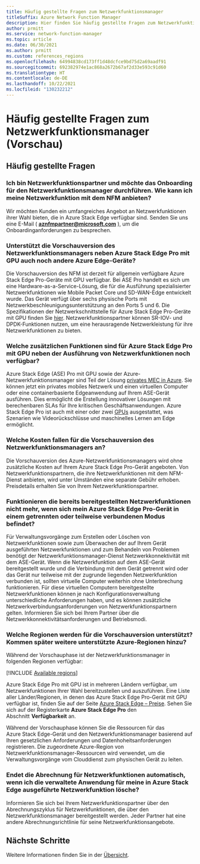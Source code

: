 ```yaml
---
title: Häufig gestellte Fragen zum Netzwerkfunktionsmanager
titleSuffix: Azure Network Function Manager
description: Hier finden Sie häufig gestellte Fragen zum Netzwerkfunktionsmanager.
author: prmitt
ms.service: network-function-manager
ms.topic: article
ms.date: 06/30/2021
ms.author: prmitt
ms.custom: references_regions
ms.openlocfilehash: 64994838cd173ff1d48dcfce9bd75d2a69aadf91
ms.sourcegitcommit: 692382974e1ac868a2672b67af2d33e593c91d60
ms.translationtype: HT
ms.contentlocale: de-DE
ms.lasthandoff: 10/22/2021
ms.locfileid: "130232212"
---
```

# <a name="azure-network-function-manager-faq-preview"></a>Häufig gestellte Fragen zum Netzwerkfunktionsmanager (Vorschau)

## <a name="faqs"></a>Häufig gestellte Fragen

### <a name="i-am-a-network-function-partner-and-want-to-onboard-to-network-function-manager-how-do-i-offer-my-network-function-with-nfm"></a>Ich bin Netzwerkfunktionspartner und möchte das Onboarding für den Netzwerkfunktionsmanager durchführen. Wie kann ich meine Netzwerkfunktion mit dem NFM anbieten?

Wir möchten Kunden ein umfangreiches Angebot an Netzwerkfunktionen ihrer Wahl bieten, die in Azure Stack Edge verfügbar sind. Senden Sie uns eine E-Mail ( **aznfmpartner@microsoft.com** ), um die Onboardinganforderungen zu besprechen.

### <a name="does-network-function-manager-preview-support-other-azure-edge-devices-in-addition-to-azure-stack-edge-pro-with-gpu"></a>Unterstützt die Vorschauversion des Netzwerkfunktionsmanagers neben Azure Stack Edge Pro mit GPU auch noch andere Azure Edge-Geräte?

Die Vorschauversion des NFM ist derzeit für allgemein verfügbare Azure Stack Edge Pro-Geräte mit GPU verfügbar. Bei ASE Pro handelt es sich um eine Hardware-as-a-Service-Lösung, die für die Ausführung spezialisierter Netzwerkfunktionen wie Mobile Packet Core und SD-WAN-Edge entwickelt wurde. Das Gerät verfügt über sechs physische Ports mit Netzwerkbeschleunigungsunterstützung an den Ports 5 und 6. Die Spezifikationen der Netzwerkschnittstelle für Azure Stack Edge Pro-Geräte mit GPU finden Sie [hier](../databox-online/azure-stack-edge-gpu-technical-specifications-compliance.md#network-interface-specifications). Netzwerkfunktionspartner können SR-IOV- und DPDK-Funktionen nutzen, um eine herausragende Netzwerkleistung für ihre Netzwerkfunktionen zu bieten.

### <a name="what-additional-capabilities-are-available-on-azure-stack-edge-pro-with-gpu-in-addition-to-running-network-functions"></a>Welche zusätzlichen Funktionen sind für Azure Stack Edge Pro mit GPU neben der Ausführung von Netzwerkfunktionen noch verfügbar?

Azure Stack Edge (ASE) Pro mit GPU sowie der Azure-Netzwerkfunktionsmanager sind Teil der Lösung [privates MEC in Azure](../private-multi-access-edge-compute-mec/index.yml). Sie können jetzt ein privates mobiles Netzwerk und einen virtuellen Computer oder eine containerbasierte Edgeanwendung auf Ihrem ASE-Gerät ausführen. Dies ermöglicht die Erstellung innovativer Lösungen mit berechenbaren SLAs für Ihre kritischen Geschäftsanwendungen. Azure Stack Edge Pro ist auch mit einer oder zwei [GPUs](../databox-online/azure-stack-edge-gpu-technical-specifications-compliance.md#compute-acceleration-specifications) ausgestattet, was Szenarien wie Videorückschlüsse und maschinelles Lernen am Edge ermöglicht.

### <a name="what-is-the-pricing-for-network-function-manager-preview"></a>Welche Kosten fallen für die Vorschauversion des Netzwerkfunktionsmanagers an?

Die Vorschauversion des Azure-Netzwerkfunktionsmanagers wird ohne zusätzliche Kosten auf Ihrem Azure Stack Edge Pro-Gerät angeboten. Von Netzwerkfunktionspartnern, die ihre Netzwerkfunktionen mit dem NFM-Dienst anbieten, wird unter Umständen eine separate Gebühr erhoben. Preisdetails erhalten Sie von Ihrem Netzwerkfunktionspartner.

### <a name="if-my-azure-stack-edge-pro-device-is-in-a-disconnected-mode-or-partially-connected-mode-will-the-network-functions-already-deployed-stop-working"></a>Funktionieren die bereits bereitgestellten Netzwerkfunktionen nicht mehr, wenn sich mein Azure Stack Edge Pro-Gerät in einem getrennten oder teilweise verbundenen Modus befindet?

Für Verwaltungsvorgänge zum Erstellen oder Löschen von Netzwerkfunktionen sowie zum Überwachen der auf Ihrem Gerät ausgeführten Netzwerkfunktionen und zum Behandeln von Problemen benötigt der Netzwerkfunktionsmanager-Dienst Netzwerkkonnektivität mit dem ASE-Gerät. Wenn die Netzwerkfunktion auf dem ASE-Gerät bereitgestellt wurde und die Verbindung mit dem Gerät getrennt wird oder das Gerät nur teilweise mit der zugrunde liegenden Netzwerkfunktion verbunden ist, sollten virtuelle Computer weiterhin ohne Unterbrechung funktionieren. Für diese virtuellen Computern bereitgestellte Netzwerkfunktionen können je nach Konfigurationsverwaltung unterschiedliche Anforderungen haben, und es können zusätzliche Netzwerkverbindungsanforderungen von Netzwerkfunktionspartnern gelten. Informieren Sie sich bei Ihrem Partner über die Netzwerkkonnektivitätsanforderungen und Betriebsmodi.

### <a name="which-regions-are-supported-for-preview-will-you-add-support-for-additional-azure-regions"></a>Welche Regionen werden für die Vorschauversion unterstützt? Kommen später weitere unterstützte Azure-Regionen hinzu?

Während der Vorschauphase ist der Netzwerkfunktionsmanager in folgenden Regionen verfügbar:

[!INCLUDE [Available regions](../../includes/network-function-manager-regions-include.md)]

Azure Stack Edge Pro mit GPU ist in mehreren Ländern verfügbar, um Netzwerkfunktionen Ihrer Wahl bereitzustellen und auszuführen. Eine Liste aller Länder/Regionen, in denen das Azure Stack Edge Pro-Gerät mit GPU verfügbar ist, finden Sie auf der Seite [Azure Stack Edge – Preise](https://azure.microsoft.com/pricing/details/azure-stack/edge/#azureStackEdgePro). Sehen Sie sich auf der Registerkarte **Azure Stack Edge Pro** den Abschnitt  **Verfügbarkeit** an.

Während der Vorschauphase können Sie die Ressourcen für das Azure Stack Edge-Gerät und den Netzwerkfunktionsmanager basierend auf Ihren gesetzlichen Anforderungen und Datenhoheitsanforderungen registrieren. Die zugeordnete Azure-Region von Netzwerkfunktionsmanager-Ressourcen wird verwendet, um die Verwaltungsvorgänge vom Clouddienst zum physischen Gerät zu leiten.

### <a name="when-i-delete-the-managed-application-for-my-network-function-running-on-azure-stack-edge-will-the-billing-for-network-functions-automatically-stop"></a>Endet die Abrechnung für Netzwerkfunktionen automatisch, wenn ich die verwaltete Anwendung für meine in Azure Stack Edge ausgeführte Netzwerkfunktion lösche?

Informieren Sie sich bei Ihrem Netzwerkfunktionspartner über den Abrechnungszyklus für Netzwerkfunktionen, die über den Netzwerkfunktionsmanager bereitgestellt werden. Jeder Partner hat eine andere Abrechnungsrichtlinie für seine Netzwerkfunktionsangebote.

## <a name="next-steps"></a>Nächste Schritte

Weitere Informationen finden Sie in der [Übersicht](overview.md).
